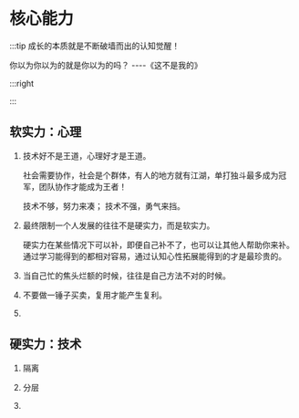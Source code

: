 # 核心能力

:::tip 成长的本质就是不断破墙而出的认知觉醒！

  你以为你以为的就是你以为的吗？               ----《这不是我的》

:::right


:::

## 软实力：心理

1. 技术好不是王道，心理好才是王道。
   
   社会需要协作，社会是个群体，有人的地方就有江湖，单打独斗最多成为冠军，团队协作才能成为王者！
   
   技术不够，努力来凑；
   技术不强，勇气来挡。

2. 最终限制一个人发展的往往不是硬实力，而是软实力。
    
   硬实力在某些情况下可以补，即便自己补不了，也可以让其他人帮助你来补。通过学习能得到的都相对容易，通过认知心性拓展能得到的才是最珍贵的。

3. 当自己忙的焦头烂额的时候，往往是自己方法不对的时候。

4. 不要做一锤子买卖，复用才能产生复利。

5. 
  
 


## 硬实力：技术

1. 隔离

2. 分层

3. 

